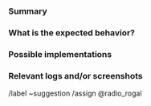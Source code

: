 <!---
Please read this!

Before opening a new issue, make sure to search for keywords in the issues
filtered by the "enhancement" and "suggestion" labels:

- https://gitlab.com/bot-by/monobank4j/-/issues/?label_name%5B%5D=enhancement
- https://gitlab.com/bot-by/monobank4j/-/issues/?label_name%5B%5D=suggestion

and verify the issue you're about to submit isn't a duplicate.
--->

### Summary

<!-- A clear and concise description of what the feature is. -->

### What is the expected behavior?

<!-- Describe what you should see. -->

### Possible implementations

<!-- If you can, link to the line of code that might be responsible for the feature. -->

### Relevant logs and/or screenshots

<!-- Paste any relevant logs - please use code blocks (```) to format console output, logs, and code
 as it's tough to read otherwise. -->

/label ~suggestion
/assign @radio_rogal
